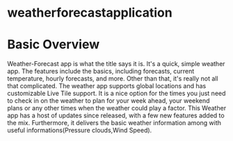 # weatherforecastapplication

# Basic Overview

Weather-Forecast app is what the title says it is. It's a quick, simple weather app.
The features include the basics, including forecasts, current temperature, hourly forecasts, and more.
Other than that, it's really not all that complicated.
The weather app supports global locations and has customizable Live Tile support.
It is a nice option for the times you just need to check in on the weather 
to plan for your week ahead, your weekend plans or any other times when the weather could play a factor. This Weather app has a host of updates since released, 
with a few new features added to the mix. Furthermore, it delivers the basic weather information among with useful informations(Pressure clouds,Wind Speed).





